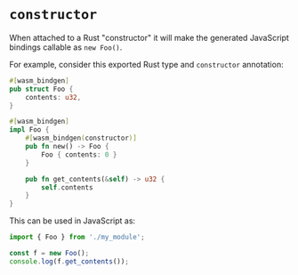 # `constructor`

When attached to a Rust "constructor" it will make the generated JavaScript
bindings callable as `new Foo()`.

For example, consider this exported Rust type and `constructor` annotation:

```rust
#[wasm_bindgen]
pub struct Foo {
    contents: u32,
}

#[wasm_bindgen]
impl Foo {
    #[wasm_bindgen(constructor)]
    pub fn new() -> Foo {
        Foo { contents: 0 }
    }

    pub fn get_contents(&self) -> u32 {
        self.contents
    }
}
```

This can be used in JavaScript as:

```js
import { Foo } from './my_module';

const f = new Foo();
console.log(f.get_contents());
```
